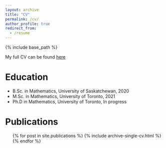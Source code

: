 ```yaml
---
layout: archive
title: "CV"
permalink: /cv/
author_profile: true
redirect_from:
  - /resume
---
```


{% include base_path %}

My full CV can be found [here](https://matt-koban.github.io/files/CV-5.pdf)

Education
======
* B.Sc. in Mathematics, University of Saskatchewan, 2020
* M.Sc. in Mathematics, University of Toronto, 2021
* Ph.D in Mathematics, University of Toronto, In progress



Publications
======
  <ul>{% for post in site.publications %}
    {% include archive-single-cv.html %}
  {% endfor %}</ul>
  
  

